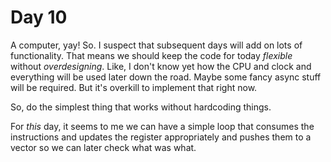 # Day 10
A computer, yay! So. I suspect that subsequent days will add on lots of functionality. That means we should keep the 
code for today _flexible_ without _overdesigning_. Like, I don't know yet how the CPU and clock and everything will 
be used later down the road. Maybe some fancy async stuff will be required. But it's overkill to implement that right now. 

So, do the simplest thing that works without hardcoding things.

For _this_ day, it seems to me we can have a simple loop that consumes the instructions and updates the register appropriately 
and pushes them to a vector so we can later check what was what.

